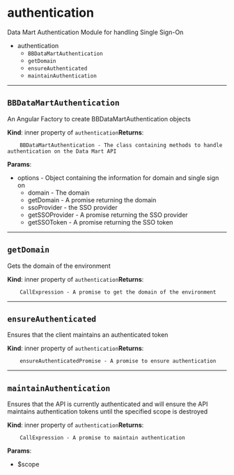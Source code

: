 # authentication
Data Mart AuthenticationModule for handling Single Sign-On

* authentication
    * `BBDataMartAuthentication`
    * `getDomain`
    * `ensureAuthenticated`
    * `maintainAuthentication`
    
---
## `BBDataMartAuthentication`
An Angular Factory to create BBDataMartAuthentication objects

**Kind**: inner property of `authentication`**Returns**:
    
        BBDataMartAuthentication - The class containing methods to handle authentication on the Data Mart API


**Params**:

* options - Object containing the information for domain and single sign on
    * domain - The domain
    * getDomain - A promise returning the domain
    * ssoProvider - the SSO provider
    * getSSOProvider - A promise returning the SSO provider
    * getSSOToken - A promise returning the SSO token
    
    


---
## `getDomain`
Gets the domain of the environment

**Kind**: inner property of `authentication`**Returns**:
    
        CallExpression - A promise to get the domain of the environment


---
## `ensureAuthenticated`
Ensures that the client maintains an authenticated token

**Kind**: inner property of `authentication`**Returns**:
    
        ensureAuthenticatedPromise - A promise to ensure authentication


---
## `maintainAuthentication`
Ensures that the API is currently authenticated and will ensure the API maintains authentication tokens until the specified scope is destroyed

**Kind**: inner property of `authentication`**Returns**:
    
        CallExpression - A promise to maintain authentication


**Params**:

* $scope
    
    


